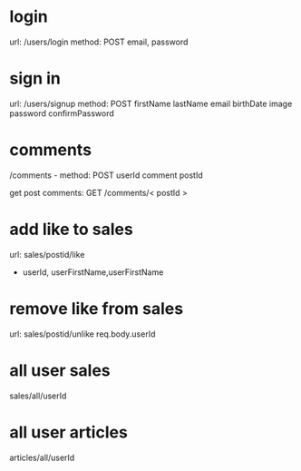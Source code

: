 # login

url: /users/login
method: POST
email, password

# sign in

url: /users/signup
method: POST
firstName
lastName
email
birthDate
image
password
confirmPassword

# comments

/comments -
method: POST
userId
comment
postId

get post comments:
GET
/comments/< postId >

# add like to sales

url: sales/postid/like

- userId, userFirstName,userFirstName

# remove like from sales

url: sales/postid/unlike
req.body.userId



# all user sales
sales/all/userId
# all user articles
articles/all/userId
